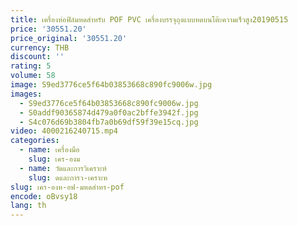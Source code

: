 ```yaml
---
title: เครื่องห่อฟิล์มหดสำหรับ POF PVC เครื่องบรรจุถุงแบบหดบนโต๊ะความเร็วสูง20190515
price: '30551.20'
price_original: '30551.20'
currency: THB
discount: ''
rating: 5
volume: 58
image: S9ed3776ce5f64b03853668c890fc9006w.jpg
images:
  - S9ed3776ce5f64b03853668c890fc9006w.jpg
  - S0addf90365874d479a0f0ac2bffe3942f.jpg
  - S4c076d69b3804fb7a0b69df59f39e15cq.jpg
video: 4000216240715.mp4
categories:
  - name: เครื่องมือ
    slug: เคร-องม
  - name: วัดและการวิเคราะห์
    slug: ดและการว-เคราะห
slug: เคร-องห-อฟ-มหดสำหร-pof
encode: oBvsy18
lang: th
---
```

  